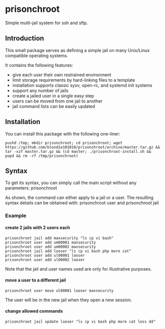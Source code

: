 # prisonchroot
Simple multi-jail system for ssh and sftp.

## Introduction

This small package serves as defining a simple jail on many Unix/Linux compatible operating systems.

It contains the following features:
- give each user their own restrained environment
- limit storage requirements by hard-linking files to a template
- installation supports classic sysv, open-rc, and systemd init systems
- support any number of jails
- create a jailed user in a single easy step
- users can be moved from one jail to another
- jail command lists can be easily updated

## Installation

You can install this package with the following one-liner:

    pushd /tmp; mkdir prisonchroot; cd prisonchroot; wget https://github.com/blondie101010/prisonchroot/archive/master.tar.gz && tar -xzf master.tar.gz && (cd master; ./prisonchroot-install.sh && popd && rm -rf /tmp/prisonchroot)
    
## Syntax

To get its syntax, you can simply call the main script without any parameters:
    prisonchroot

As shown, the command can either apply to a jail or a user.  The resulting syntax details can be obtained with:
    prisonchroot user
and
    prisonchroot jail

### Example

#### create 2 jails with 2 users each
    prisonchroot jail add maxsecurity "ls cp vi bash"
    prisonchroot user add um00001 maxsecurity
    prisonchroot user add um00002 maxsecurity
    prisonchroot jail add looser "ls cp vi bash php more cat"
    prisonchroot user add ul00001 looser
    prisonchroot user add ul00002 looser

Note that the jail and user names used are only for illustrative purposes.

#### move a user to a different jail
    prisonchroot user move ul00001 looser maxsecurity

The user will be in the new jail when they open a new session.

#### change allowed commands
    prisonchroot jail update looser "ls cp vi bash php more cat less dd"

